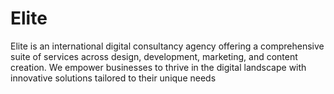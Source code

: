 # Elite
Elite is an international digital consultancy agency offering a comprehensive suite of services across design, development, marketing, and content creation. We empower businesses to thrive in the digital landscape with innovative solutions tailored to their unique needs
